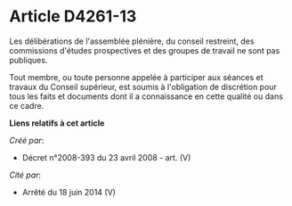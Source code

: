 # Article D4261-13

Les délibérations de l'assemblée plénière, du conseil restreint, des commissions d'études prospectives et des groupes de
travail ne sont pas publiques.

Tout membre, ou toute personne appelée à participer aux séances et travaux du Conseil supérieur, est soumis à l'obligation de
discrétion pour tous les faits et documents dont il a connaissance en cette qualité ou dans ce cadre.

**Liens relatifs à cet article**

_Créé par_:

  - Décret n°2008-393 du 23 avril 2008 - art. (V)

_Cité par_:

  - Arrêté du 18 juin 2014 (V)
